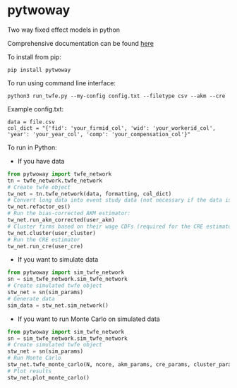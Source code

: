 # pytwoway
Two way fixed effect models in python

Comprehensive documentation can be found [here](https://tlamadon.github.io/pytwoway/)

To install from pip:
```shell
pip install pytwoway
```

To run using command line interface:
```shell
python3 run_twfe.py --my-config config.txt --filetype csv --akm --cre
```
Example config.txt:
```
data = file.csv
col_dict = "{'fid': 'your_firmid_col', 'wid': 'your_workerid_col', 'year': 'your_year_col', 'comp': 'your_compensation_col'}"
```

To run in Python:
- If you have data
```python
from pytwoway import twfe_network
tn = twfe_network.twfe_network
# Create twfe object
tw_net = tn.twfe_network(data, formatting, col_dict)
# Convert long data into event study data (not necessary if the data is already in event study format):
tw_net.refactor_es()
# Run the bias-corrected AKM estimator:
tw_net.run_akm_corrected(user_akm)
# Cluster firms based on their wage CDFs (required for the CRE estimator)
tw_net.cluster(user_cluster)
# Run the CRE estimator
tw_net.run_cre(user_cre)
```

- If you want to simulate data
```python
from pytwoway import sim_twfe_network
sn = sim_twfe_network.sim_twfe_network
# Create simulated twfe object
stw_net = sn(sim_params)
# Generate data
sim_data = stw_net.sim_network()
```

- If you want to run Monte Carlo on simulated data
```python
from pytwoway import sim_twfe_network
sn = sim_twfe_network.sim_twfe_network
# Create simulated twfe object
stw_net = sn(sim_params)
# Run Monte Carlo
stw_net.twfe_monte_carlo(N, ncore, akm_params, cre_params, cluster_params)
# Plot results
stw_net.plot_monte_carlo()
```

